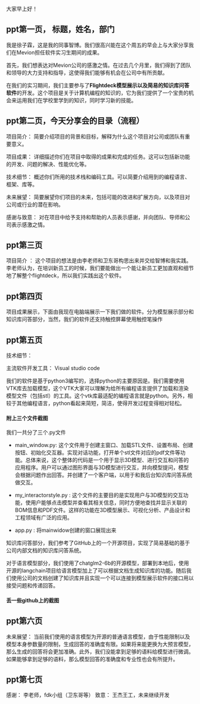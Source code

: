 大家早上好！

## ppt第一页， 标题，姓名，部门

我是徐子霖，这是我的同事智博。我们很高兴能在这个周五的早会上与大家分享我们在Mevion担任软件实习生期间的成果。

首先，我们想表达对Mevion公司的感激之情。在过去几个月里，我们得到了团队和领导的大力支持和指导，这使得我们能够有机会在公司中有所贡献。

在我们的实习期间，我们主要参与了**Flightdeck模型展示以及简易的知识库问答软件**的开发。这个项目是关于计算机编程的知识的，它为我们提供了一个宝贵的机会来运用我们在学校里学到的知识，同时学习新的技能。

## ppt第二页，今天分享会的目录（流程）

项目简介： 简要介绍项目的背景和目标，解释为什么这个项目对公司或团队有重要意义。

项目成果： 详细描述你们在项目中取得的成果和完成的任务。这可以包括新功能的开发、问题的解决、性能优化等。

技术细节： 概述你们所用的技术栈和编码工具。可以简要介绍用到的编程语言、框架、库等。

未来展望： 简要展望你们项目的未来，包括可能的改进和扩展方向，以及项目对公司或行业的潜在影响。

感谢与致意： 对在项目中给予支持和帮助的人员表示感谢，并向团队、导师和公司表示感激之情。



## ppt第三页

项目简介 ： 这个项目的想法是由李老师和卫东哥构思出来并交给智博和我实践。李老师认为，在培训新员工的时候，我们要能做出一个能让新员工更加直观和细节地了解整个flightdeck，所以我们实践出这个软件。


## ppt第四页

项目成果展示，下面由我现在电脑端展示一下我们做的软件。分为模型展示部分和知识库问答部分，当然，我们的软件还支持触控屏幕使用触控笔操作

## ppt第五页

技术细节： 

主流软件开发工具： Visual studio code

我们的软件是基于python3编写的，选择python的主要原因是。我们需要使用VTK库去加载模型，这个VTK大家可以理解为给所有编程语言提供了加载和渲染模型文件（包括stl）的工具。这个vtk库最适配的编程语言就是python。另外，相较于其他编程语言，python看起来简短，简洁，使得开发过程变得相对轻松。

#### 附上三个文件截图

我们一共分了三个.py文件

- main_window.py: 这个文件用于创建主窗口、加载STL文件、设置布局、创建按钮、初始化交互器。实现对话功能，打开单个stl文件对应的pdf文件等功能。总体来说，这个整体的代码是一个用于显示3D模型、进行交互和问答的应用程序。用户可以通过图形界面与3D模型进行交互，并向模型提问，模型会根据问题作出回答。并创建了一个客户端，以用于和我后台知识库问答系统做交互。

- my_interactorstyle.py : 这个文件的主要目的是实现用户与3D模型的交互功能，使用户能够点击模型并查看其相关信息，同时方便地查找并显示关联的BOM信息和PDF文件。这样的功能在3D模型展示、可视化分析、产品设计和工程领域有广泛的应用。

- app.py : 将mainwidow创建的窗口展现出来

知识库问答部分，我们参考了GitHub上的⼀个开源项⽬，实现了简易基础的基于公司内部文档的知识库问答系统。

对于语言模型部分，我们使用了chatglm2-6b的开源模型，部署到本地后，使用开源的langchain项目给语言模型加上了可以根据文档生成知识库的功能。随后我们使用公司的文档创建了知识库并且实现一个可以连接到模型展示软件的接口用以接受问题和传递回答。


#### 丢一些github上的截图

## ppt第六页

未来展望：
当前我们使用的语言模型为开源的普通语言模型，由于性能限制以及模型本身参数量的限制，生成回答的准确度有限。如果将来能更换为大预言模型，那么生成的回答将会更加准确。此外，我们没能拿到足够的语料给模型进行微调。如果能够拿到足够的语料，那么模型回答的准确度和专业性也会有所提升。

## ppt第七页

感谢： 李老师，fdk小组（卫东哥等）
致意： 王杰王工，未来继续开发

